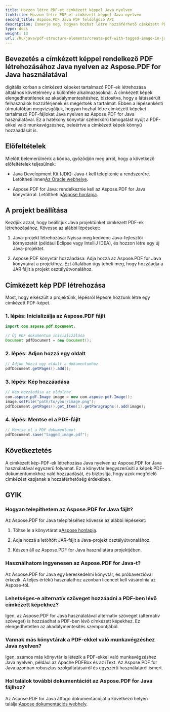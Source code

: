 ```yaml
---
title: Hozzon létre PDF-et címkézett képpel Java nyelven
linktitle: Hozzon létre PDF-et címkézett képpel Java nyelven
second_title: Aspose.PDF Java PDF feldolgozó API
description: Ismerje meg, hogyan hozhat létre hozzáférhető címkézett PDF-fájlokat Java nyelven az Aspose.PDF for Java segítségével. Kövesse lépésenkénti útmutatónkat a zökkenőmentes PDF generáláshoz.
type: docs
weight: 13
url: /hu/java/pdf-structure-elements/create-pdf-with-tagged-image-in-java/
---
```


## Bevezetés a címkézett képpel rendelkező PDF létrehozásához Java nyelven az Aspose.PDF for Java használatával

digitális korban a címkézett képeket tartalmazó PDF-ek létrehozása általános követelmény a különféle alkalmazásoknál. A címkézett képek elengedhetetlenek az akadálymentesítéshez, biztosítva, hogy a látássérült felhasználók hozzáférjenek és megértsék a tartalmat. Ebben a lépésenkénti útmutatóban megvizsgáljuk, hogyan hozhat létre címkézett képeket tartalmazó PDF-fájlokat Java nyelven az Aspose.PDF for Java használatával. Ez a hatékony könyvtár széleskörű támogatást nyújt a PDF-ekkel való munkavégzéshez, beleértve a címkézett képek könnyű hozzáadását is.

## Előfeltételek

Mielőtt belemerülnénk a kódba, győződjön meg arról, hogy a következő előfeltételek teljesülnek:

-  Java Development Kit (JDK): Java-t kell telepítenie a rendszerére. Letöltheti innen[Az Oracle webhelye](https://www.oracle.com/java/technologies/javase-downloads.html).

-  Aspose.PDF for Java: rendelkeznie kell az Aspose.PDF for Java könyvtárral. Letöltheti a[Aspose honlapja](https://releases.aspose.com/pdf/java/).

## A projekt beállítása

Kezdjük azzal, hogy beállítjuk Java projektünket címkézett PDF-ek létrehozásához. Kövesse az alábbi lépéseket:

1. Java-projekt létrehozása: Nyissa meg kedvenc Java-fejlesztői környezetét (például Eclipse vagy IntelliJ IDEA), és hozzon létre egy új Java-projektet.

2. Aspose.PDF könyvtár hozzáadása: Adja hozzá az Aspose.PDF for Java könyvtárat a projekthez. Ezt általában úgy teheti meg, hogy hozzáadja a JAR fájlt a projekt osztályútvonalához.

## Címkézett kép PDF létrehozása

Most, hogy elkészült a projektünk, lépésről lépésre hozzunk létre egy címkézett PDF-képet.

### 1. lépés: Inicializálja az Aspose.PDF fájlt

```java
import com.aspose.pdf.Document;

// Új PDF dokumentum inicializálása
Document pdfDocument = new Document();
```

### 2. lépés: Adjon hozzá egy oldalt

```java
// Adjon hozzá egy oldalt a dokumentumhoz
pdfDocument.getPages().add();
```

### 3. lépés: Kép hozzáadása

```java
// Kép hozzáadása az oldalhoz
com.aspose.pdf.Image image = new com.aspose.pdf.Image();
image.setFile("path/to/your/image.png");
pdfDocument.getPages().get_Item(1).getParagraphs().add(image);
```

### 4. lépés: Mentse el a PDF-fájlt

```java
// Mentse el a PDF dokumentumot
pdfDocument.save("tagged_image.pdf");
```

## Következtetés

A címkézett kép-PDF-ek létrehozása Java nyelven az Aspose.PDF for Java használatával egyszerű folyamat. Ez a könyvtár leegyszerűsíti a képek PDF-dokumentumokhoz való hozzáadását, és biztosítja, hogy azok megfelelő címkézést kapjanak a hozzáférhetőség érdekében.

## GYIK

### Hogyan telepíthetem az Aspose.PDF for Java fájlt?

Az Aspose.PDF for Java telepítéséhez kövesse az alábbi lépéseket:

1.  Töltse le a könyvtárat a[Aspose honlapja](https://releases.aspose.com/pdf/java/).

2. Adja hozzá a letöltött JAR-fájlt a Java-projekt osztályútvonalához.

3. Készen áll az Aspose.PDF for Java használatára projektjében.

### Használhatom ingyenesen az Aspose.PDF for Java-t?

Az Aspose.PDF for Java egy kereskedelmi könyvtár, és próbaverzióval érkezik. A teljes értékű használathoz azonban licencet kell vásárolnia az Aspose-tól.

### Lehetséges-e alternatív szöveget hozzáadni a PDF-ben lévő címkézett képekhez?

Igen, az Aspose.PDF for Java használatával alternatív szöveget (alternatív szöveget) is hozzáadhat a PDF-ben lévő címkézett képekhez. Ez elengedhetetlen az akadálymentesítés szempontjából.

### Vannak más könyvtárak a PDF-ekkel való munkavégzéshez Java nyelven?

Igen, számos más könyvtár is létezik a PDF-ekkel való munkavégzéshez Java nyelven, például az Apache PDFBox és az iText. Az Aspose.PDF for Java azonban robusztus szolgáltatásairól és egyszerű használatáról ismert.

### Hol találok további dokumentációt az Aspose.PDF for Java fájlhoz?

 Az Aspose.PDF for Java átfogó dokumentációját a következő helyen találja:[Aspose dokumentációs webhely](https://reference.aspose.com/pdf/java/).
